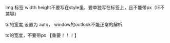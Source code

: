 Img 标签 width height不要写在style里，要单独写在标签上，且不能带px（IE不兼容）

td的宽度 设置为 auto， window的outlook不能正常的解析

td的宽度，不要带px        【重要！！！】